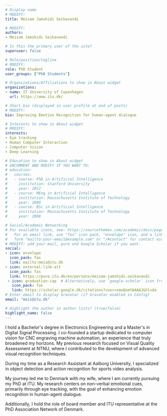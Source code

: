 ```yaml
---
# Display name 
# MODIFY:
title: Meisam Jamshidi Seikavandi

# MODIFY:
authors:
- Meisam Jamshidi Seikavandi

# Is this the primary user of the site?
superuser: false

# Role/position/tagline
# MODIFY:
role: PhD Student
user_groups: ["PhD Students"]

# Organizations/Affiliations to show in About widget
organizations:
- name: IT University of Copenhagen
  url: https://www.itu.dk/

# Short bio (displayed in user profile at end of posts)
# MODIFY:
bio: Improving Emotion Recognition for human-agent dialogue

# Interests to show in About widget
# MODIFY:
interests:
- Eye tracking
- Human Computer Interaction
- Computer Vision
- Deep Learning

# Education to show in About widget
# UNCOMMENT AND MODIFY IF YOU WANT TO:
# education:
#   courses:
#   - course: PhD in Artificial Intelligence
#     institution: Stanford University
#     year: 2012
#   - course: MEng in Artificial Intelligence
#     institution: Massachusetts Institute of Technology
#     year: 2009
#   - course: BSc in Artificial Intelligence
#     institution: Massachusetts Institute of Technology
#     year: 2008

# Social/Academic Networking
# For available icons, see: https://sourcethemes.com/academic/docs/page-builder/#icons
#   For an email link, use "fas" icon pack, "envelope" icon, and a link in the
#   form "mailto:your-email@example.com" or "/#contact" for contact widget.
# MODIFY: add your mail, pure and Google Scholar if you want.
social:
- icon: envelope
  icon_pack: fas
  link: mailto:meis@itu.dk
- icon: external-link-alt
  icon_pack: fas
  link: https://pure.itu.dk/en/persons/meisam-jamshidi-seikavandi
 - icon: graduation-cap  # Alternatively, use `google-scholar` icon from `ai` icon pack
   icon_pack: fas
   link: https://scholar.google.dk/citations?user=smoQomYAAAAJ&hl=da
# Enter email to display Gravatar (if Gravatar enabled in Config)
email: "meis@itu.dk"

# Highlight the author in author lists? (true/false)
highlight_name: false
---
```


I hold a Bachelor's degree in Electronics Engineering and a Master's in Digital Signal Processing. I co-founded a startup dedicated to computer vision for CNC engraving machine automation, an experience that truly broadened my horizons. My previous research focused on Visual Quality Assessment at NTNU, where I contributed to the development of advanced visual recognition techniques.

During my time as a Research Assistant at Aalborg University, I specialized in object detection and action recognition for sports video analysis.

My journey led me to Denmark with my wife, where I am currently pursuing my PhD at ITU. My research centers on non-verbal emotional cues, primarily through eye tracking, with the goal of enhancing emotion recognition in human-agent dialogue.

Additionally, I hold the role of board member and ITU representative at the PhD Association Network of Denmark.